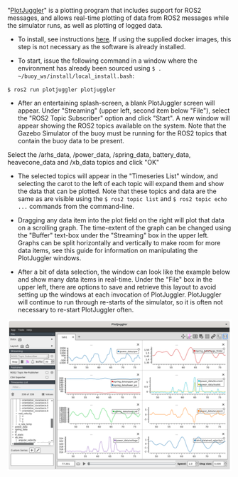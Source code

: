 "[PlotJuggler](https://www.plotjuggler.io/)" is a plotting program that includes support for ROS2 messages, and allows real-time plotting of data from ROS2 messages while the simulator runs, as well as plotting of logged data.  

- To install, see instructions [here](https://www.plotjuggler.io/).  If using the supplied docker images, this step is not necessary as the software is already installed.

- To start, issue the following command in a window where the environment has already been sourced using ```$ . ~/buoy_ws/install/local_install.bash```:

```
$ ros2 run plotjuggler plotjuggler 
```
 
- After an entertaining splash-screen, a blank PlotJuggler screen will appear. Under "Streaming" (upper left, second item below "File"), select the "ROS2 Topic Subscriber" option and click "Start".  A new window will appear showing the ROS2 topics available on the system.  Note that the Gazebo Simulator of the buoy must be running for the ROS2 topics that contain the buoy data to be present.

Select the /arhs_data, /power_data, /spring_data, battery_data, heavecone_data and /xb_data topics and click "OK"

- The selected topics will appear in the "Timeseries List" window, and selecting the carot to the left of each topic will expand them and show the data that can be plotted.  Note that these topics and data are the same as are visible using the ```$ ros2 topic list``` and ```$ ros2 topic echo ...``` commands from the command-line.


- Dragging any data item into the plot field on the right will plot that data on a scrolling graph. The time-extent of the graph can be changed using the "Buffer" text-box under the "Streaming" box in the upper left.  Graphs can be split horizontally and vertically to make room for more data items, see this guide for information on manipulating the PlotJuggler windows.

- After a bit of data selection, the window can look like the example below and show many data items in real-time.  Under the "File" box in the upper left, there are options to save and retrieve this layout to avoid setting up the windows at each invocation of PlotJuggler.  PlotJuggler will continue to run through re-starts of the simulator, so it is often not necessary to re-start PlotJuggler often.


![](images/PlotJuggler.png)
